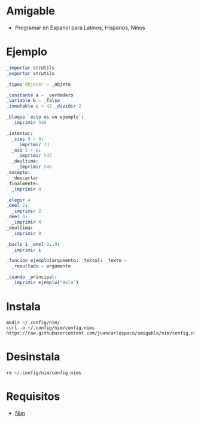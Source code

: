 # Amigable

- Programar en Espanol para Latinos, Hispanos, Niños

# Ejemplo

```nim
_importar strutils
_exportar strutils

_tipos Objeto* = _objeto

_constante a = _verdadero
_variable b = _falso
_inmutable c = 42 _dividir 2

_bloque `esto es un ejemplo`:
  _imprimir 546

_intentar:
  _sies 9 > 0:
    _imprimir 23
  _osi 5 > 0:
    _imprimir 543
  _deultima:
    _imprimir 546
_excepto:
  _descartar
_finalmente:
  _imprimir 4

_elegir 4
_deel 2:
  _imprimir 2
_deel 4:
  _imprimir 4
_deultima:
  _imprimir 9

_bucle i _enel 0..9:
  _imprimir i

_funcion ejemplo(argumento: _texto): _texto =
  _resultado = argumento

_cuando _principal:
  _imprimir ejemplo("Hola")

```


# Instala

```
mkdir ~/.config/nim/
curl -o ~/.config/nim/config.nims https://raw.githubusercontent.com/juancarlospaco/amigable/nim/config.nims
```


# Desinstala

```
rm ~/.config/nim/config.nims
```


# Requisitos

- [Nim](https://nim-lang.org/install.html)
